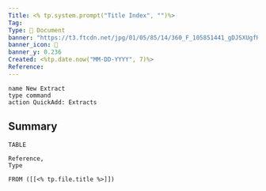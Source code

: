 ```yaml
---
Title: <% tp.system.prompt("Title Index", "")%>
Tag: 
Type: 📝 Document
banner: "https://t3.ftcdn.net/jpg/01/05/85/14/360_F_105851441_gDJSXUgfH54DwX5rfH6Qiq4sHIZ9ogYL.jpg"
banner_icon: 📖
banner_y: 0.236
Created: <%tp.date.now("MM-DD-YYYY", 7)%>
Reference: 
---
```



```button
name New Extract
type command
action QuickAdd: Extracts
```


## Summary 


```dataview
TABLE 

Reference,
Type

FROM ([[<% tp.file.title %>]])
```


